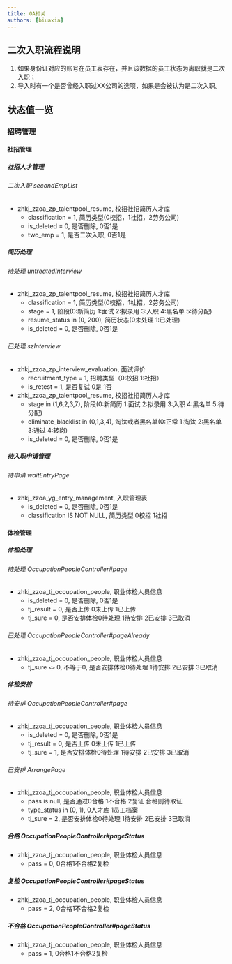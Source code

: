 ```yaml
---
title: OA相关
authors: [biuaxia]
---
```


## 二次入职流程说明

1. 如果身份证对应的账号在员工表存在，并且该数据的员工状态为离职就是二次入职；
2. 导入时有一个是否曾经入职过XX公司的选项，如果是会被认为是二次入职。

## 状态值一览

### 招聘管理

#### 社招管理

##### 社招人才管理

###### 二次入职 secondEmpList

- zhkj_zzoa_zp_talentpool_resume, 校招社招简历人才库
  - classification = 1, 简历类型(0校招，1社招，2劳务公司) 
  - is_deleted = 0, 是否删除, 0否1是
  - two_emp = 1, 是否二次入职, 0否1是

##### 简历处理

###### 待处理 untreatedInterview

- zhkj_zzoa_zp_talentpool_resume, 校招社招简历人才库
  - classification = 1, 简历类型(0校招，1社招，2劳务公司)
  - stage = 1, 阶段(0:新简历 1:面试 2:拟录用 3:入职 4:黑名单 5:待分配)
  - resume_status in (0, 200), 简历状态(0未处理 1:已处理)
  - is_deleted = 0, 是否删除, 0否1是

###### 已处理 szInterview

- zhkj_zzoa_zp_interview_evaluation, 面试评价
  - recruitment_type = 1, 招聘类型（0:校招 1:社招）
  - is_retest = 1, 是否复试 0是  1否
- zhkj_zzoa_zp_talentpool_resume, 校招社招简历人才库
  - stage in (1,6,2,3,7), 阶段(0:新简历 1:面试 2:拟录用 3:入职 4:黑名单 5:待分配)
  - eliminate_blacklist in (0,1,3,4), 淘汰或者黑名单(0:正常 1:淘汰 2:黑名单 3:通过 4:转岗)
  - is_deleted = 0, 是否删除, 0否1是

##### 待入职申请管理

###### 待申请 waitEntryPage

- zhkj_zzoa_yg_entry_management, 入职管理表
  - is_deleted = 0, 是否删除, 0否1是
  - classification IS NOT NULL, 简历类型 0校招  1社招

#### 体检管理

##### 体检处理

###### 待处理 OccupationPeopleController#page

- zhkj_zzoa_tj_occupation_people, 职业体检人员信息
  - is_deleted = 0, 是否删除, 0否1是
  - tj_result = 0, 是否上传 0未上传  1已上传
  - tj_sure = 0, 是否安排体检0待处理 1待安排 2已安排 3已取消

###### 已处理 OccupationPeopleController#pageAlready

- zhkj_zzoa_tj_occupation_people, 职业体检人员信息
  - tj_sure `<>` 0, 不等于0, 是否安排体检0待处理 1待安排 2已安排 3已取消

##### 体检安排

###### 待安排 OccupationPeopleController#page

- zhkj_zzoa_tj_occupation_people, 职业体检人员信息
  - is_deleted = 0, 是否删除, 0否1是
  - tj_result = 0, 是否上传 0未上传  1已上传
  - tj_sure = 1, 是否安排体检0待处理 1待安排 2已安排 3已取消

###### 已安排 ArrangePage

- zhkj_zzoa_tj_occupation_people, 职业体检人员信息
  - pass is null, 是否通过0合格 1不合格 2复证 合格则待取证
  - type_status in (0, 1), 0人才库 1员工档案
  - tj_sure = 2, 是否安排体检0待处理 1待安排 2已安排 3已取消

##### 合格 OccupationPeopleController#pageStatus

- zhkj_zzoa_tj_occupation_people, 职业体检人员信息
  - pass = 0, 0合格1不合格2复检

##### 复检 OccupationPeopleController#pageStatus

- zhkj_zzoa_tj_occupation_people, 职业体检人员信息
  - pass = 2, 0合格1不合格2复检

##### 不合格 OccupationPeopleController#pageStatus

- zhkj_zzoa_tj_occupation_people, 职业体检人员信息
  - pass = 1, 0合格1不合格2复检
